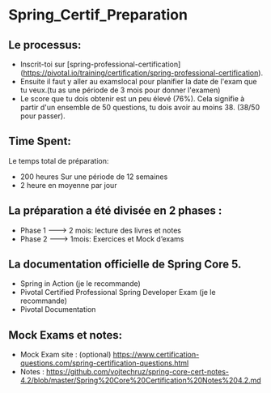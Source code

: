 # Spring_Certif_Preparation

## Le processus:
 
- Inscrit-toi sur [spring-professional-certification] (https://pivotal.io/training/certification/spring-professional-certification). 
- Ensuite il faut y aller au examslocal pour planifier la date de l'exam que tu veux.(tu as une période de 3 mois pour donner l'examen)
- Le score que tu dois obtenir est un peu élevé (76%). Cela signifie à partir d'un ensemble de 50 questions, tu dois avoir au moins 38. (38/50 pour passer).

## Time Spent:

 Le temps total de préparation:
- 200 heures Sur une période de 12 semaines
- 2 heure en moyenne par jour

## La préparation a été divisée en 2 phases :

- Phase 1 ---> 2 mois: lecture des livres et notes
- Phase 2 ---> 1mois: Exercices et Mock d’exams

## La documentation officielle de Spring Core 5.
- Spring in Action (je le recommande)
- Pivotal Certified Professional Spring Developer Exam (je le recommande)
- Pivotal Documentation 

## Mock Exams et notes:

- Mock Exam site : (optional) https://www.certification-questions.com/spring-certification-questions.html
- Notes : https://github.com/vojtechruz/spring-core-cert-notes-4.2/blob/master/Spring%20Core%20Certification%20Notes%204.2.md

